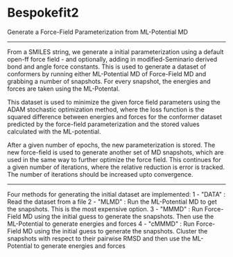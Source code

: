 # Bespokefit2
Generate a Force-Field Parameterization from ML-Potential MD

---

From a SMILES string, we generate a initial parameterization using a default open-ff force field - and optionally, adding in modified-Seminario derived bond and angle force constants. This is used to generate a dataset of conformers by running either ML-Potential MD of Force-Field MD and grabbing a number of snapshots. For every snapshot, the energies and forces are taken using the ML-Potental. 

This dataset is used to minimize the given force field parameters using the ADAM stochastic optimization method, where the loss function is the squared difference between energies and forces for the conformer dataset predicted by the force-field parameterization and the stored values calculated with the ML-potential. 

After a given number of epochs, the new parameterization is stored. The new force-field is used to generate another set of MD snapshots, which are used in the same way to further optimize the force field. This continues for a given number of iterations, where the relative reduction is error is tracked. The number of iterations should be increased upto convergence.

---

Four methods for generating the initial dataset are implemented:
 1 - "DATA" : Read the dataset from a file
 2 - "MLMD" : Run the ML-Potential MD to get the snapshots. This is the most expensive option.
 3 - "MMMD" : Run Force-Field MD using the initial guess to generate the snapshots. Then use the ML-Potential to generate energies and forces
 4 - "cMMMD" : Run Force-Field MD using the initial guess to generate the snapshots. Cluster the snapshots with respect to their pairwise RMSD and then use the ML-Potential to generate energies and forces

 
